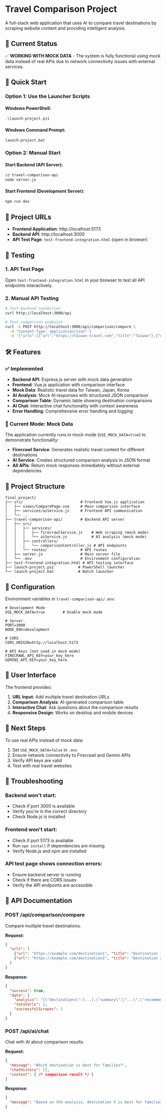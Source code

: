 # Travel Comparison Project

A full-stack web application that uses AI to compare travel destinations by scraping website content and providing intelligent analysis.

## 🎯 Current Status

✅ **WORKING WITH MOCK DATA** - The system is fully functional using mock data instead of real APIs due to network connectivity issues with external services.

## 🚀 Quick Start

### Option 1: Use the Launcher Scripts

#### Windows PowerShell:
```powershell
.\launch-project.ps1
```

#### Windows Command Prompt:
```batch
launch-project.bat
```

### Option 2: Manual Start

#### Start Backend (API Server):
```bash
cd travel-comparison-api
node server.js
```

#### Start Frontend (Development Server):
```bash
npm run dev
```

## 🔗 Project URLs

- **Frontend Application**: http://localhost:5173
- **Backend API**: http://localhost:3000
- **API Test Page**: `test-frontend-integration.html` (open in browser)

## 🧪 Testing

### 1. API Test Page
Open `test-frontend-integration.html` in your browser to test all API endpoints interactively.

### 2. Manual API Testing
```bash
# Test backend connection
curl http://localhost:3000/api

# Test comparison endpoint
curl -X POST http://localhost:3000/api/comparison/compare \
  -H "Content-Type: application/json" \
  -d '{"urls":[{"url":"https://taiwan-travel.com","title":"Taiwan"},{"url":"https://japan-travel.com","title":"Japan"}]}'
```

## 🛠️ Features

### ✅ Implemented
- **Backend API**: Express.js server with mock data generation
- **Frontend**: Vue.js application with comparison interface
- **Mock Data**: Realistic travel data for Taiwan, Japan, Korea
- **AI Analysis**: Mock AI responses with structured JSON comparison
- **Comparison Table**: Dynamic table showing destination comparisons
- **AI Chat**: Interactive chat functionality with context awareness
- **Error Handling**: Comprehensive error handling and logging

### 🔄 Current Mode: Mock Data
The application currently runs in mock mode (`USE_MOCK_DATA=true`) to demonstrate functionality:

- **Firecrawl Service**: Generates realistic travel content for different destinations
- **AI Service**: Creates structured comparison analysis in JSON format
- **All APIs**: Return mock responses immediately without external dependencies

## 📂 Project Structure

```
final_project/
├── src/                          # Frontend Vue.js application
│   ├── views/ComparePage.vue     # Main comparison interface
│   ├── services/aiService.js     # Frontend API communication
│   └── ...
├── travel-comparison-api/        # Backend API server
│   ├── src/
│   │   ├── services/
│   │   │   ├── firecrawlService.js    # Web scraping (mock mode)
│   │   │   └── aiService.js           # AI analysis (mock mode)
│   │   ├── controllers/
│   │   │   └── comparisonController.js # API endpoints
│   │   └── routes/               # API routes
│   ├── server.js                 # Main server file
│   └── .env                      # Environment configuration
├── test-frontend-integration.html # API testing interface
├── launch-project.ps1           # PowerShell launcher
└── launch-project.bat           # Batch launcher
```

## 🔧 Configuration

Environment variables in `travel-comparison-api/.env`:

```properties
# Development Mode
USE_MOCK_DATA=true        # Enable mock mode

# Server
PORT=3000
NODE_ENV=development

# CORS
CORS_ORIGIN=http://localhost:5173

# API Keys (not used in mock mode)
FIRECRAWL_API_KEY=your_key_here
GEMINI_API_KEY=your_key_here
```

## 🎨 User Interface

The frontend provides:

1. **URL Input**: Add multiple travel destination URLs
2. **Comparison Analysis**: AI-generated comparison table
3. **Interactive Chat**: Ask questions about the comparison results
4. **Responsive Design**: Works on desktop and mobile devices

## 🔮 Next Steps

To use real APIs instead of mock data:

1. Set `USE_MOCK_DATA=false` in `.env`
2. Ensure network connectivity to Firecrawl and Gemini APIs
3. Verify API keys are valid
4. Test with real travel websites

## 🐛 Troubleshooting

### Backend won't start:
- Check if port 3000 is available
- Verify you're in the correct directory
- Check Node.js is installed

### Frontend won't start:
- Check if port 5173 is available
- Run `npm install` if dependencies are missing
- Verify Node.js and npm are installed

### API test page shows connection errors:
- Ensure backend server is running
- Check if there are CORS issues
- Verify the API endpoints are accessible

## 📝 API Documentation

### POST /api/comparison/compare
Compare multiple travel destinations.

**Request:**
```json
{
  "urls": [
    {"url": "https://example.com/destination1", "title": "Destination 1"},
    {"url": "https://example.com/destination2", "title": "Destination 2"}
  ]
}
```

**Response:**
```json
{
  "success": true,
  "data": {
    "analysis": "{\"destinations\":[...],\"summary\":\"...\",\"recommendations\":{...}}",
    "totalUrls": 2,
    "successfulScrapes": 2
  }
}
```

### POST /api/ai/chat
Chat with AI about comparison results.

**Request:**
```json
{
  "message": "Which destination is best for families?",
  "chatHistory": [],
  "context": { /* comparison result */ }
}
```

**Response:**
```json
{
  "message": "Based on the analysis, destination X is best for families because..."
}
```
